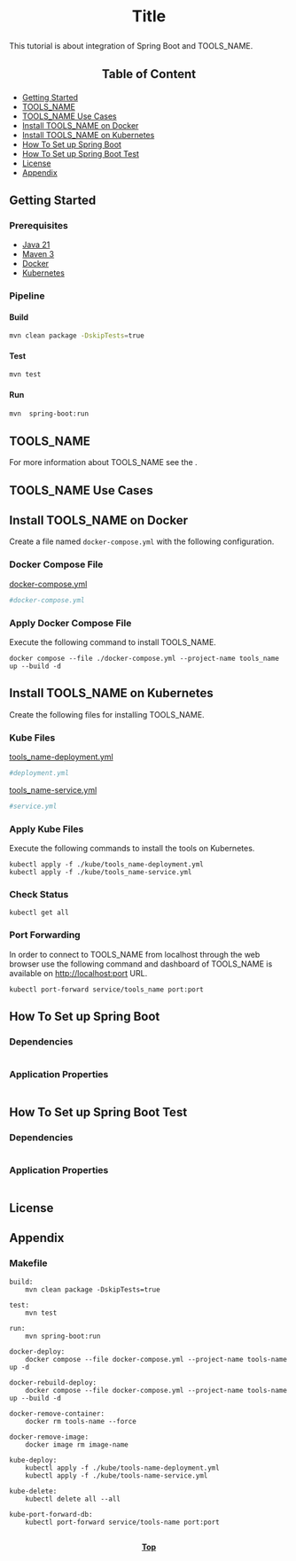 # <p align="center">Title</p>

<p align="justify">

This tutorial is about integration of Spring Boot and TOOLS_NAME.

</p>

## <p align="center"> Table of Content </p>

* [Getting Started](#getting-started)
* [TOOLS_NAME](#tools_name)
* [TOOLS_NAME Use Cases](#tools_name-use-cases)
* [Install TOOLS_NAME on Docker](#install-tools_name-on-docker)
* [Install TOOLS_NAME on Kubernetes](#install-tools_name-on-kubernetes)
* [How To Set up Spring Boot](#how-to-set-up-spring-boot)
* [How To Set up Spring Boot Test](#how-to-set-up-spring-boot-test)
* [License](#license)
* [Appendix](#appendix )

## Getting Started

### Prerequisites

* [Java 21](https://www.oracle.com/java/technologies/downloads/)
* [Maven 3](https://maven.apache.org/index.html)
* [Docker](https://www.docker.com/)
* [Kubernetes](https://kubernetes.io/)

### Pipeline

#### Build

```bash
mvn clean package -DskipTests=true 
```

#### Test

```bash
mvn test
```

#### Run

```bash
mvn  spring-boot:run
```

## TOOLS_NAME

<p align="justify">

For more information about TOOLS_NAME see the []().

</p>

## TOOLS_NAME Use Cases

## Install TOOLS_NAME on Docker

Create a file named `docker-compose.yml` with the following configuration.

### Docker Compose File

[docker-compose.yml](docker-compose.yml)

```yaml
#docker-compose.yml
```

### Apply Docker Compose File

Execute the following command to install TOOLS_NAME.

```shell
docker compose --file ./docker-compose.yml --project-name tools_name up --build -d
```

## Install TOOLS_NAME on Kubernetes

Create the following files for installing TOOLS_NAME.

### Kube Files

[tools_name-deployment.yml](/kube/tools_name-deployment.yml)

```yaml
#deployment.yml
```

[tools_name-service.yml](/kube/tools_name-service.yml)

```yaml
#service.yml
```

### Apply Kube Files

Execute the following commands to install the tools on Kubernetes.

```shell
kubectl apply -f ./kube/tools_name-deployment.yml
kubectl apply -f ./kube/tools_name-service.yml
```

### Check Status

```shell
kubectl get all
```

### Port Forwarding

<p align="justify">

In order to connect to TOOLS_NAME from localhost through the web browser use the following command and dashboard of
TOOLS_NAME is available on [http://localhost:port](http://localhost:port) URL.

</p>

```shell
kubectl port-forward service/tools_name port:port
```

## How To Set up Spring Boot

### Dependencies

```xml
```

### Application Properties

```yaml
```

## How To Set up Spring Boot Test

### Dependencies

```xml
```

### Application Properties

```yaml
```

## License

## Appendix

### Makefile

```shell
build:
	mvn clean package -DskipTests=true

test:
	mvn test

run:
	mvn spring-boot:run
	
docker-deploy:
	docker compose --file docker-compose.yml --project-name tools-name up -d

docker-rebuild-deploy:
	docker compose --file docker-compose.yml --project-name tools-name up --build -d

docker-remove-container:
	docker rm tools-name --force

docker-remove-image:
	docker image rm image-name

kube-deploy:
	kubectl apply -f ./kube/tools-name-deployment.yml
	kubectl apply -f ./kube/tools-name-service.yml

kube-delete:
	kubectl delete all --all

kube-port-forward-db:
	kubectl port-forward service/tools-name port:port
```

##

**<p align="center"> [Top](#title) </p>**